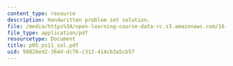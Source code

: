 ```yaml
---
content_type: resource
description: Handwritten problem set solution.
file: /media/https%3A/open-learning-course-data-rc.s3.amazonaws.com/16-01-unified-engineering-i-ii-iii-iv-fall-2005-spring-2006/99826ed2364ddc76c312414cb3a5cb57_p05_ps11_sol.pdf
file_type: application/pdf
resourcetype: Document
title: p05_ps11_sol.pdf
uid: 99826ed2-364d-dc76-c312-414cb3a5cb57
---
```


